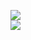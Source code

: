 [![](https://img.shields.io/badge/Made%20With-Github%20Spray-lightgrey.svg?style=for-the-badge&logo=github)](https://github.com/Annihil/github-spray#22407)  
[![](https://i.imgur.com/2DrTn0Z.gif)](https://github.com/Annihil/github-spray)